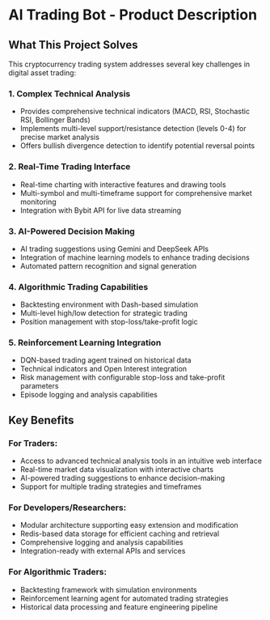 # AI Trading Bot - Product Description

## What This Project Solves

This cryptocurrency trading system addresses several key challenges in digital asset trading:

### 1. **Complex Technical Analysis**
- Provides comprehensive technical indicators (MACD, RSI, Stochastic RSI, Bollinger Bands)
- Implements multi-level support/resistance detection (levels 0-4) for precise market analysis
- Offers bullish divergence detection to identify potential reversal points

### 2. **Real-Time Trading Interface**
- Real-time charting with interactive features and drawing tools
- Multi-symbol and multi-timeframe support for comprehensive market monitoring
- Integration with Bybit API for live data streaming

### 3. **AI-Powered Decision Making**
- AI trading suggestions using Gemini and DeepSeek APIs
- Integration of machine learning models to enhance trading decisions
- Automated pattern recognition and signal generation

### 4. **Algorithmic Trading Capabilities**
- Backtesting environment with Dash-based simulation
- Multi-level high/low detection for strategic trading
- Position management with stop-loss/take-profit logic

### 5. **Reinforcement Learning Integration**
- DQN-based trading agent trained on historical data
- Technical indicators and Open Interest integration
- Risk management with configurable stop-loss and take-profit parameters
- Episode logging and analysis capabilities

## Key Benefits

### For Traders:
- Access to advanced technical analysis tools in an intuitive web interface
- Real-time market data visualization with interactive charts
- AI-powered trading suggestions to enhance decision-making
- Support for multiple trading strategies and timeframes

### For Developers/Researchers:
- Modular architecture supporting easy extension and modification
- Redis-based data storage for efficient caching and retrieval
- Comprehensive logging and analysis capabilities
- Integration-ready with external APIs and services

### For Algorithmic Traders:
- Backtesting framework with simulation environments
- Reinforcement learning agent for automated trading strategies
- Historical data processing and feature engineering pipeline
